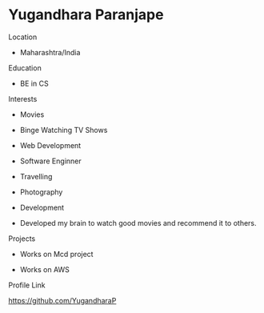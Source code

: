 # Yugandhara Paranjape



Location

- Maharashtra/India



Education

- BE in CS



Interests

- Movies

- Binge Watching TV Shows

- Web Development

- Software Enginner

- Travelling

- Photography

- Development

- Developed my brain to watch good movies and recommend it to others.



Projects

- Works on Mcd project

- Works on AWS



Profile Link

https://github.com/YugandharaP
